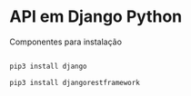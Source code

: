 # API em Django Python 

Componentes para instalação

```bash

pip3 install django

pip3 install djangorestframework

``` 